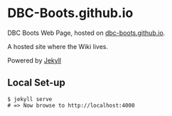 # DBC-Boots.github.io

DBC Boots Web Page, hosted on [dbc-boots.github.io](dbc-boots.github.io).

A hosted site where the Wiki lives.

Powered by [Jekyll](http://jekyllrb.com/)

## Local Set-up

```shell
$ jekyll serve
# => Now browse to http://localhost:4000
```
